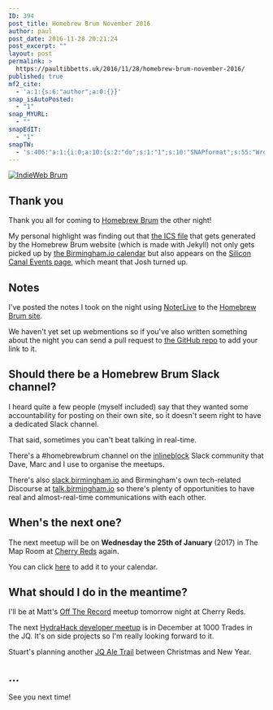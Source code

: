 ```yaml
---
ID: 394
post_title: Homebrew Brum November 2016
author: paul
post_date: 2016-11-28 20:21:24
post_excerpt: ""
layout: post
permalink: >
  https://paultibbetts.uk/2016/11/28/homebrew-brum-november-2016/
published: true
mf2_cite:
  - 'a:1:{s:6:"author";a:0:{}}'
snap_isAutoPosted:
  - "1"
snap_MYURL:
  - ""
snapEdIT:
  - "1"
snapTW:
  - 's:406:"a:1:{i:0;a:10:{s:2:"do";s:1:"1";s:10:"SNAPformat";s:55:"Wrote up some notes from @homebrewbrum last week  %URL%";s:8:"attchImg";s:1:"1";s:9:"isAutoImg";s:1:"A";s:8:"imgToUse";s:76:"https://paultibbetts.uk/app/uploads/2016/11/IMG_6F80F8B84841-1-1024x685.jpeg";s:4:"doTW";s:1:"1";s:11:"isPrePosted";s:1:"1";s:8:"isPosted";s:1:"1";s:4:"pgID";s:18:"803335165900652544";s:5:"pDate";s:19:"2016-11-28 20:30:03";}}";'
---
```

<a href="https://paultibbetts.uk/app/uploads/2016/11/IMG_6F80F8B84841-1.jpeg"><img class="alignnone size-large wp-image-395" src="https://paultibbetts.uk/app/uploads/2016/11/IMG_6F80F8B84841-1-1024x685.jpeg" alt="IndieWeb Brum" /></a>

<h2>Thank you</h2>

Thank you all for coming to <a href="https://homebrewbrum.co.uk">Homebrew Brum</a> the other night!

<!--more-->

My personal highlight was finding out that <a href="https://github.com/hwcbrum/hwcbrum.github.io/blob/9f39a07518c764c630da9bef40156a49e22c944a/calendar.ics">the ICS file</a> that gets generated by the Homebrew Brum website (which is made with Jekyll) not only gets picked up by <a href="http://calendar.birmingham.io">the Birmingham.io calendar</a> but also appears on the <a href="http://siliconcanal.co.uk/events/">Silicon Canal Events page</a>, which meant that Josh turned up.

<h2>Notes</h2>
I've posted the notes I took on the night using <a href="https://noterlive.com">NoterLive</a> to the <a href="<a href="https://homebrewbrum.co.uk/2016/11/23">Homebrew Brum site</a>.

We haven't yet set up webmentions so if you've also written something about the night you can send a pull request to <a href="https://github.com/hwcbrum/hwcbrum.github.io">the GitHub repo</a> to add your link to it.

<h2>Should there be a Homebrew Brum Slack channel?</h2>

I heard quite a few people (myself included) say that they wanted some accountability for posting on their own site, so it doesn't seem right to have a dedicated Slack channel.

That said, sometimes you can't beat talking in real-time.

There's a <a>#homebrewbrum</a> channel on the <a href="https://inlineblock.co.uk">inlineblock</a> Slack community that Dave, Marc and I use to organise the meetups.

There's also <a href="http://slack.birmingham.io">slack.birmingham.io</a> and Birmingham's own tech-related Discourse at <a href="https://talk.birmingham.io">talk.birmingham.io</a> so there's plenty of opportunities to have real and almost-real-time communications with each other.

<h2>When's the next one?</h2>

The next meetup will be on <strong>Wednesday the 25th of January</strong> (2017) in The Map Room at <a href="http://cherryreds.com">Cherry Reds</a> again.

You can click <a href="https://homebrewbrum.co.uk/calendar.ics">here</a> to add it to your calendar.

<h2>What should I do in the meantime?</h2>

I'll be at Matt's <a href="http://offtherecord.club">Off The Record</a> meetup tomorrow night at Cherry Reds.

The next <a href="http://meetup.com/hydrahack/events/234755943/">HydraHack developer meetup</a> is in December at 1000 Trades in the JQ. It's on side projects so I'm really looking forward to it.

Stuart's planning another <a href="http://www.kryogenix.org/jqtechxmas/">JQ Ale Trail</a> between Christmas and New Year.

<h2>…</h2>

See you next time!